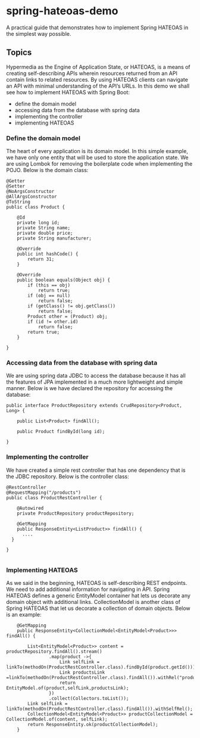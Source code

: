 # spring-hateoas-demo

A practical guide that demonstrates how to implement Spring HATEOAS in the simplest way possible.

## Topics

Hypermedia as the Engine of Application State, or HATEOAS, is a means of creating self-describing APIs wherein resources returned from an API contain links to related
resources. By using HATEOAS clients can navigate an API with minimal understanding of the API’s URLs. In this demo we shall see how to implement HATEOAS with Spring Boot:

- define the domain model
- accessing data from the database with spring data
- implementing the controller
- implementing HATEOAS

### Define the domain model

The heart of every application is its domain model. In this simple example, we have only one entity that will be used to store the application state. We are using 
Lombok for removing the boilerplate code when implementing the POJO. Below is the domain class:

```
@Getter
@Setter
@NoArgsConstructor
@AllArgsConstructor
@ToString
public class Product {

	@Id
	private long id;
	private String name;
	private double price;
	private String manufacturer;

	@Override
	public int hashCode() {
		return 31;
	}

	@Override
	public boolean equals(Object obj) {
		if (this == obj)
			return true;
		if (obj == null)
			return false;
		if (getClass() != obj.getClass())
			return false;
		Product other = (Product) obj;
		if (id != other.id)
			return false;
		return true;
	}
	
}
```

### Accessing data from the database with spring data 

We are using spring data JDBC to access the database because it has all the features of JPA implemented in a much more lightweight and simple manner. Below is we have
declared the repository for accessing the database:

```
public interface ProductRepository extends CrudRepository<Product, Long> {
	
	public List<Product> findAll();
	
	public Product findById(long id);
	
}

```

### Implementing the controller

We have created a simple rest controller that has one dependency that is the JDBC repository. Below is the controller class:

```
@RestController
@RequestMapping("/products")
public class ProductRestController {

	@Autowired
	private ProductRepository productRepository;
  
  	@GetMapping
	public ResponseEntity<ListProduct>> findAll() {
      ....
  }
  
}
  
```

### Implementing HATEOAS

As we said in the beginning, HATEOAS is self-describing REST endpoints. We need to add additional information for navigating in API. Spring HATEOAS defines a generic 
EntityModel<T> container hat lets us decorate any domain object with additional links. CollectionModel is another class of Spring HATEOAS that let us decorate
a collection of domain objects. Below is an example:


```
	@GetMapping
	public ResponseEntity<CollectionModel<EntityModel<Product>>> findAll() {
		
		List<EntityModel<Product>> content = productRepository.findAll().stream()
				.map(product ->{
					Link selfLink = linkTo(methodOn(ProductRestController.class).findById(product.getId())).withSelfRel();
					Link productsLink =linkTo(methodOn(ProductRestController.class).findAll()).withRel("productsLink");
					return EntityModel.of(product,selfLink,productsLink);
				})
				.collect(Collectors.toList());
		Link selfLink = linkTo(methodOn(ProductRestController.class).findAll()).withSelfRel();
		CollectionModel<EntityModel<Product>> productCollectionModel = CollectionModel.of(content, selfLink);
		return ResponseEntity.ok(productCollectionModel);
	}
```
